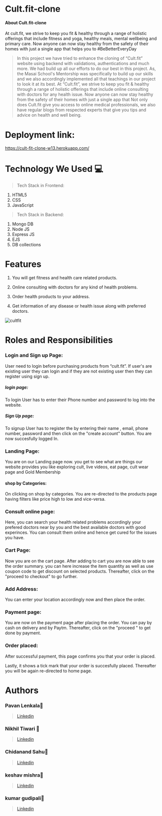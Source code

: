 # Cult.fit-clone
#### About Cult.fit-clone
At cult.fit, we strive to keep you fit & healthy through a range of holistic offerings that include fitness and yoga, healthy meals, mental wellbeing and primary care. Now anyone can now stay healthy from the safety of their homes with just a single app that helps you to #BeBetterEveryDay

> In this project we have tried to enhance the cloning of “Cult.fit” website using backend with validations, authentications and much more. We had build up all our efforts to do our best in this project. As, the Masai School's Mentorship  was specifically to build up our skills and we also accordingly implemented all that teachings in our project to look it at its best.
> At  “Cult.fit”, we strive to keep you fit & healthy through a range of holistic offerings that include online consulting with doctors for any health issue. Now anyone can now stay healthy from the safety of their homes with just a single app that Not only does Cult.fit give you access to online medical professionals, we also have regular blogs from respected experts that give you tips and advice on health and well being.

# Deployment link:
https://cult-fit-clone-w13.herokuapp.com/
 

# Technology We Used :computer:
> Tech Stack in Frontend:
1. HTML5
2. CSS
3. JavaScript


> Tech Stack in Backend:
1. Mongo DB
2. Node JS
3. Express JS
4. EJS
5. DB collections 

# Features
1. You will get fitness and health care related products.

2. Online consulting with doctors for any kind of health problems.

3. Order health products to your address.

4. Get information of any disease or health issue along with preferred doctors.

![cultfit](https://user-images.githubusercontent.com/87552836/154543917-e5fc509b-76d9-4b8e-afbc-b3ea1fa2fa7c.png)





# Roles and Responsibilities


### Login and Sign up Page:


User need to login before purchasing products from “cult.fit”. If user's are existing user they can login and if they are not existing user then they can register using sign up.



##### login page:
To login User has to enter their Phone number and password to log into the website.


##### Sign Up page:
To signup User has to register the by entering their name , email, phone number, password and then click on the "create account" button. You are now succesfully logged In.


### Landing Page:
You are on our Landing page now. you get to see what are things our website provides you like exploring 
cult, live videos, eat page, cult wear page and Gold Membership


#### shop by Categories:
On clicking on shop by categories. You are re-directed to the products page having filters like price high to low and vice-versa.




### Consult online page:
Here, you can search your health related problems accordingly your prefered doctors near by you and the best available doctors with good experinces. You can consult them online and hence get cured for the issues you have.


### Cart Page:
Now you are on the cart page. After adding to cart you are now able to see the order summary. you can here increase the item quantity as well as use coupon code to get discount on selected products. Thereafter, click on the "proceed to checkout" to go further.

### Add Address:
You can enter your location accordingly now and then place the order.


### Payment page:
You are now on the payment page after placing the order. You can pay by cash on delivery and by Paytm. Thereafter, click on the "proceed " to get done by payment.



### Order placed:

After successful payment, this page confirms you that your order is placed.


 Lastly, it shows a tick mark that your order is succesfully placed. Thereafter you will be again re-directed to home page.
 

# Authors

### Pavan Lenkala:boy:
>  [Linkedin](https://www.linkedin.com/in/pvn1/)


### Nikhil Tiwari :boy:
>  [Linkedin](https://www.linkedin.com/in/nikhil-tiwari-0b6980212/) 
    

### Chidanand Sahu:boy:
>  [Linkedin](https://www.linkedin.com/in/chidananda-sahu-b4ab15159/)


### keshav mishra:boy:
>  [Linkedin](https://www.linkedin.com/in/keshav-mishra-55353418b/)


### kumar gudipali:boy:
>  [Linkedin](https://www.linkedin.com/in/kumar-gudipalli-a37672176/)


